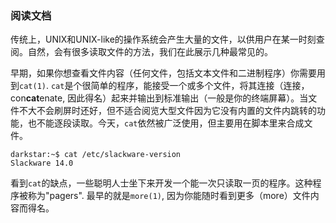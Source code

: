 ### 阅读文档

传统上，UNIX和UNIX-like的操作系统会产生大量的文件，以供用户在某一时刻查阅。自然，会有很多读取文件的方法，我们在此展示几种最常见的。

早期，如果你想查看文件内容（任何文件，包括文本文件和二进制程序）你需要用到`cat(1)`. `cat`是个很简单的程序，能接受一个或多个文件，将其连接（连接，con**cat**enate, 因此得名）起来并输出到标准输出（一般是你的终端屏幕）。当文件不大不会刷屏时还好，但不适合阅览大型文件因为它没有内置的文件内跳转的功能，也不能逐段读取。今天，`cat`依然被广泛使用，但主要用在脚本里来合成文件。

```
darkstar:~$ cat /etc/slackware-version
Slackware 14.0
```

看到`cat`的缺点，一些聪明人士坐下来开发一个能一次只读取一页的程序。这种程序被称为"pagers". 最早的就是`more(1)`, 因为你能随时看到更多（more）文件内容而得名。

